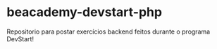 # beacademy-devstart-php
Repositorio para postar exercícios backend feitos durante o programa DevStart!
